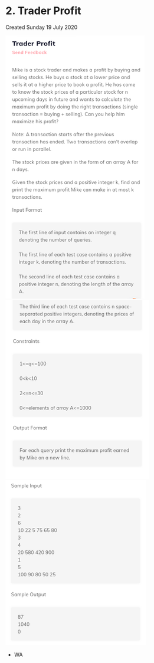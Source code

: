 # 2. Trader Profit
Created Sunday 19 July 2020

![](./2._Trader_Profit_-_80/pasted_image.png)
![](./2._Trader_Profit_-_80/pasted_image001.png)
![](./2._Trader_Profit_-_80/pasted_image002.png)

* WA


